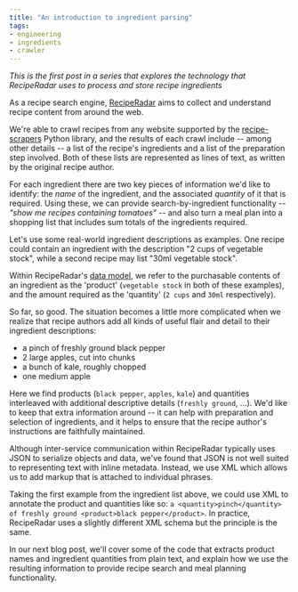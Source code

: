 ```yaml
---
title: "An introduction to ingredient parsing"
tags:
- engineering
- ingredients
- crawler
---
```


*This is the first post in a series that explores the technology that RecipeRadar uses to process and store recipe ingredients*

As a recipe search engine, [RecipeRadar](https://www.reciperadar.com) aims to collect and understand recipe content from around the web.

We're able to crawl recipes from any website supported by the [recipe-scrapers](https://github.com/hhursev/recipe-scrapers) Python library, and the results of each crawl include -- among other details -- a list of the recipe's ingredients and a list of the preparation step involved.  Both of these lists are represented as lines of text, as written by the original recipe author.

For each ingredient there are two key pieces of information we'd like to identify: the _name_ of the ingredient, and the associated _quantity_ of it that is required.  Using these, we can provide search-by-ingredient functionality -- *"show me recipes containing tomatoes"* -- and also turn a meal plan into a shopping list that includes sum totals of the ingredients required.

Let's use some real-world ingredient descriptions as examples.  One recipe could contain an ingredient with the description "2 cups of vegetable stock", while a second recipe may list "30ml vegetable stock".

Within RecipeRadar's [data model](https://en.wikipedia.org/wiki/Data_model), we refer to the purchasable contents of an ingredient as the 'product' (`vegetable stock` in both of these examples), and the amount required as the 'quantity' (`2 cups` and `30ml` respectively).

So far, so good.  The situation becomes a little more complicated when we realize that recipe authors add all kinds of useful flair and detail to their ingredient descriptions:

* a pinch of freshly ground black pepper
* 2 large apples, cut into chunks
* a bunch of kale, roughly chopped
* one medium apple

Here we find products (`black pepper`, `apples`, `kale`) and quantities interleaved with additional descriptive details (`freshly ground`, ...).  We'd like to keep that extra information around -- it can help with preparation and selection of ingredients, and it helps to ensure that the recipe author's instructions are faithfully maintained.

Although inter-service communication within RecipeRadar typically uses JSON to serialize objects and data, we've found that JSON is not well suited to representing text with inline metadata.  Instead, we use XML which allows us to add markup that is attached to individual phrases.

Taking the first example from the ingredient list above, we could use XML to annotate the product and quantities like so: `a <quantity>pinch</quantity> of freshly ground <product>black pepper</product>`.  In practice, RecipeRadar uses a slightly different XML schema but the principle is the same.

In our next blog post, we'll cover some of the code that extracts product names and ingredient quantities from plain text, and explain how we use the resulting information to provide recipe search and meal planning functionality.
